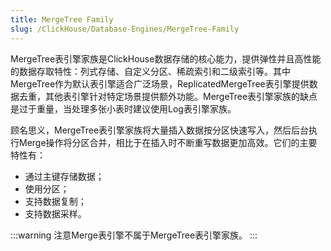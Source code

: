 ```yaml
---
title: MergeTree Family
slug: /ClickHouse/Database-Engines/MergeTree-Family
---
```


MergeTree表引擎家族是ClickHouse数据存储的核心能力，提供弹性并且高性能的数据存取特性：列式存储、自定义分区、稀疏索引和二级索引等。其中MergeTree作为默认表引擎适合广泛场景，ReplicatedMergeTree表引擎提供数据去重，其他表引擎针对特定场景提供额外功能。MergeTree表引擎家族的缺点是过于重量，当处理多张小表时建议使用Log表引擎家族。

顾名思义，MergeTree表引擎家族将大量插入数据按分区快速写入，然后后台执行Merge操作将分区合并，相比于在插入时不断重写数据更加高效。它们的主要特性有：

- 通过主键存储数据；
- 使用分区；
- 支持数据复制；
- 支持数据采样。

:::warning
注意Merge表引擎不属于MergeTree表引擎家族。
:::
